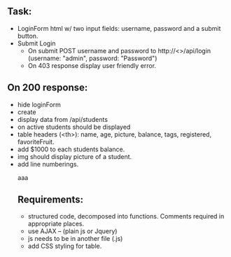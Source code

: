 ## Task:
  - LoginForm html w/ two input fields: username, password and a submit button.
  - Submit Login
    - On submit POST username and password to http://<>/api/login (username: "admin", password: "Password")
    - On 403 response display user friendly error.
  


## On 200 response:
  - hide loginForm
  - create <table>
  - display data from /api/students
  - on active students should be displayed
  - table headers (\<th\>): name, age, picture, balance, tags, registered, favoriteFruit.
  - add $1000 to each students balance.
  - img should display picture of a student.
  - add line numberings.
  
  
aaa

## Requirements:
  - structured code, decomposed into functions. Comments required in appropriate places.
  - use AJAX – (plain js or Jquery)
  - js needs to be in another file (.js)
  - add CSS styling for table.
